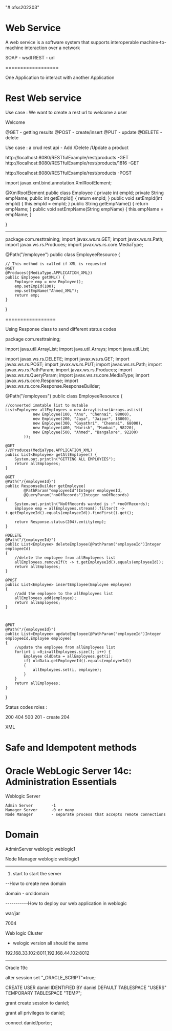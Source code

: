"# ofss202303" 


Web Service
==============
A web service is a software system that supports interoperable machine-to-machine interaction over a network


SOAP	- wsdl
REST	- url	


==================

One Application to interact with another Application

Rest Web service
================


Use case : We want to create a rest url to welcome a user


Welcome 


@GET	- getting results
@POST	- create/insert
@PUT	- update
@DELETE	- delete


Use case : a crud rest api 	- Add /Delete /Update a product


http://localhost:8080/RESTfulExample/rest/products		-GET
http://localhost:8080/RESTfulExample/rest/products/1816		-GET

http://localhost:8080/RESTfulExample/rest/products		-POST




import javax.xml.bind.annotation.XmlRootElement;

@XmlRootElement
public class Employee {
		private int empId;
		private String empName;
		public int getEmpId() {
			return empId;
		}
		public void setEmpId(int empId) {
			this.empId = empId;
		}
		public String getEmpName() {
			return empName;
		}
		public void setEmpName(String empName) {
			this.empName = empName;
		}
		
}

----------

package com.resttraining;
import javax.ws.rs.GET;
import javax.ws.rs.Path;
import javax.ws.rs.Produces;
import javax.ws.rs.core.MediaType;

@Path("/employee")
public class EmployeeResource {

    // This method is called if XML is requested
    @GET
    @Produces({MediaType.APPLICATION_XML})
    public Employee getXML() {
        Employee emp = new Employee();
        emp.setEmpId(100);
        emp.setEmpName("Ahmed_XML");
        return emp;
    }

   

}


=================

Using Response class to send different status codes

package com.resttraining;

import java.util.ArrayList;
import java.util.Arrays;
import java.util.List;

import javax.ws.rs.DELETE;
import javax.ws.rs.GET;
import javax.ws.rs.POST;
import javax.ws.rs.PUT;
import javax.ws.rs.Path;
import javax.ws.rs.PathParam;
import javax.ws.rs.Produces;
import javax.ws.rs.QueryParam;
import javax.ws.rs.core.MediaType;
import javax.ws.rs.core.Response;
import javax.ws.rs.core.Response.ResponseBuilder;

@Path("/employees")
public class EmployeeResource {

	//converted immtable list to mutable
	List<Employee> allEmployees = new ArrayList<>(Arrays.asList(
				new Employee(100, "Anu", "Chennai", 98000),
				new Employee(200, "Jaya", "Jaipur", 18000),
				new Employee(300, "Gayathri", "Chennai", 68000),
				new Employee(400, "Harish", "Mumbai", 98220),
				new Employee(500, "Ahmed", "Bangalore", 92200)
			));
			
	@GET
	//@Produces(MediaType.APPLICATION_XML)
	public List<Employee> getAllEmployee() {
		System.out.println("GETTING ALL EMPLOYEES");
		return allEmployees;
	}
	
	@GET
	@Path("/{employeeId}")
	public ResponseBuilder getEmployee(
			@PathParam("employeeId")Integer employeeId,
			@QueryParam("noOfRecords")Integer noOfRecords)
	{
		System.out.println("NoOfRecords wanted is :" +noOfRecords);
		Employee emp = allEmployees.stream().filter(t -> t.getEmployeeId().equals(employeeId)).findFirst().get();
		
		return Response.status(204).entity(emp);
	}
	
	@DELETE
	@Path("/{employeeId}")
	public List<Employee> deleteEmployee(@PathParam("employeeId")Integer employeeId) 
	{
		//delete the employee from allEmployees list
		allEmployees.removeIf(t -> t.getEmployeeId().equals(employeeId));
		return allEmployees;
	}
	
	@POST
	public List<Employee> insertEmployee(Employee employee) 
	{
		//add the employee to the allEmployees list
		allEmployees.add(employee);
		return allEmployees;
	}
	
	
	
	@PUT
	@Path("/{employeeId}")
	public List<Employee> updateEmployee(@PathParam("employeeId")Integer employeeId,Employee employee) 
	{
		//update the employee from allEmployees list
		for(int i =0;i<allEmployees.size(); i++) {
			Employee oldData = allEmployees.get(i);
			if( oldData.getEmployeeId().equals(employeeId))
			{
				allEmployees.set(i, employee);
			}
		}
		return allEmployees;
	}
}




Status codes roles :

200
404
500
201	- create
204	



XML 


Safe and Idempotent methods
======================




Oracle WebLogic Server 14c: Administration Essentials
===================================

Weblogic Server


	Admin Server		-1 
	Manager Server		-0 or many
	Node Manager		- separate process that accepts remote connections



Domain
==========
AdminServer
weblogic
weblogic1


Node Manager
weblogic
weblogic1












---------------

1. start to start the server 




--How to create new domain

domain - orcldomain


-----------How to deploy our web application in weblogic


war/jar	



7004


Web logic Cluster
* welogic version all should the same

192.168.33.102:8011,192.168.44.102:8012








-----------------
Oracle 19c

alter session set "_ORACLE_SCRIPT"=true;

 CREATE USER daniel IDENTIFIED BY daniel DEFAULT TABLESPACE "USERS" TEMPORARY TABLESPACE "TEMP";


 grant create session to daniel;

grant all privileges to daniel;

connect daniel/porter;















